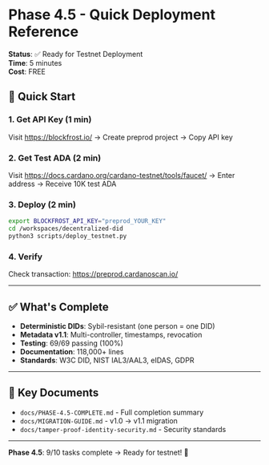 # Phase 4.5 - Quick Deployment Reference

**Status**: ✅ Ready for Testnet Deployment  
**Time**: 5 minutes  
**Cost**: FREE

## 🚀 Quick Start

### 1. Get API Key (1 min)
Visit https://blockfrost.io/ → Create preprod project → Copy API key

### 2. Get Test ADA (2 min)  
Visit https://docs.cardano.org/cardano-testnet/tools/faucet/ → Enter address → Receive 10K test ADA

### 3. Deploy (2 min)
```bash
export BLOCKFROST_API_KEY="preprod_YOUR_KEY"
cd /workspaces/decentralized-did
python3 scripts/deploy_testnet.py
```

### 4. Verify
Check transaction: https://preprod.cardanoscan.io/

---

## ✅ What's Complete

- **Deterministic DIDs**: Sybil-resistant (one person = one DID)
- **Metadata v1.1**: Multi-controller, timestamps, revocation
- **Testing**: 69/69 passing (100%)
- **Documentation**: 118,000+ lines
- **Standards**: W3C DID, NIST IAL3/AAL3, eIDAS, GDPR

---

## 📁 Key Documents

- `docs/PHASE-4.5-COMPLETE.md` - Full completion summary
- `docs/MIGRATION-GUIDE.md` - v1.0 → v1.1 migration
- `docs/tamper-proof-identity-security.md` - Security standards

---

**Phase 4.5**: 9/10 tasks complete → Ready for testnet! 🎉
